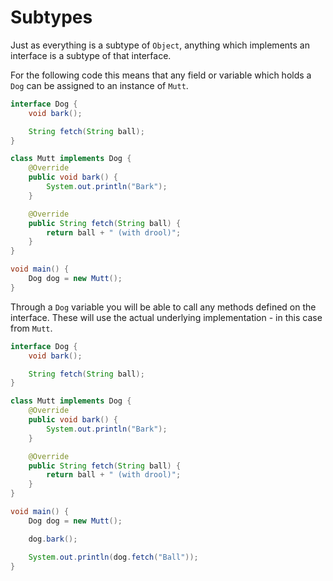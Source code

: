 # Subtypes

Just as everything is a subtype of `Object`, anything which
implements an interface is a subtype of that interface.

For the following code this means that any field or variable
which holds a `Dog` can be assigned to an instance of `Mutt`.

```java
interface Dog {
    void bark();

    String fetch(String ball);
}

class Mutt implements Dog {
    @Override
    public void bark() {
        System.out.println("Bark");
    }

    @Override
    public String fetch(String ball) {
        return ball + " (with drool)";
    }
}

void main() {
    Dog dog = new Mutt();
}
```

Through a `Dog` variable you will be able to call any methods defined on the interface.
These will use the actual underlying implementation - in this case from `Mutt`.

```java
interface Dog {
    void bark();

    String fetch(String ball);
}

class Mutt implements Dog {
    @Override
    public void bark() {
        System.out.println("Bark");
    }

    @Override
    public String fetch(String ball) {
        return ball + " (with drool)";
    }
}

void main() {
    Dog dog = new Mutt();

    dog.bark();

    System.out.println(dog.fetch("Ball"));
}
```


